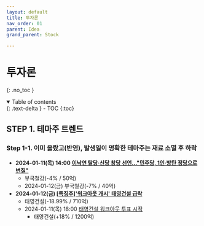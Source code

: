 ```yaml
---
layout: default
title: 투자론
nav_order: 01
parent: Idea
grand_parent: Stock

---
```


# 투자론

{: .no_toc }

<details open markdown="block">
  <summary>
    Table of contents
  </summary>
  {: .text-delta }
- TOC
{:toc}
</details>

<!------------------------------------ STEP ------------------------------------>

## STEP 1. 테마주 트렌드

### Step 1-1. 이미 올랐고(반영), 발생일이 명확한 테마주는 재료 소멸 후 하락

* **2024-01-11(목) 14:00 [이낙연 탈당·신당 창당 선언…"민주당, 1인·방탄 정당으로 변질"](https://news.jtbc.co.kr/article/article.aspx?news_id=NB12160316)**
  * 부국철강(-4% / 50억) 
  * 2024-01-12(금) 부국철강(-7% / 40억)
* **2024-01-12(금) [[특징주\]'워크아웃 개시' 태영건설 급락](https://view.asiae.co.kr/article/2024011211384474463)**
  * 태영건설(-18.99% / 710억)
  * 2024-01-11(목) 18:00 [태영건설 워크아웃 투표 시작](https://www.yna.co.kr/view/AKR20240111151000002?input=1195m)
    * 태영건설(+18% / 1200억)



<br>

